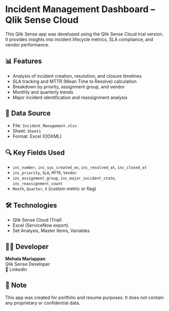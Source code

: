 # Incident Management Dashboard – Qlik Sense Cloud

This Qlik Sense app was developed using the Qlik Sense Cloud trial version. It provides insights into incident lifecycle metrics, SLA compliance, and vendor performance.

## 📊 Features
- Analysis of incident creation, resolution, and closure timelines
- SLA tracking and MTTR (Mean Time to Resolve) calculation
- Breakdown by priority, assignment group, and vendor
- Monthly and quarterly trends
- Major incident identification and reassignment analysis

## 📁 Data Source
- File: `Incident_Management.xlsx`
- Sheet: `Sheet1`
- Format: Excel (OOXML)

## 🔍 Key Fields Used
- `inc_number`, `inc_sys_created_on`, `inc_resolved_at`, `inc_closed_at`
- `inc_priority`, `SLA`, `MTTR`, `Vendor`
- `inc_assignment_group`, `inc_major_incident_state`, `inc_reassignment_count`
- `Month`, `Quarter`, `X` (custom metric or flag)

## 🛠 Technologies
- Qlik Sense Cloud (Trial)
- Excel (ServiceNow export)
- Set Analysis, Master Items, Variables

## 👩‍💻 Developer
**Mehala Mariappan**  
Qlik Sense Developer   
🔗 LinkedIn

## 📌 Note
This app was created for portfolio and resume purposes. It does not contain any proprietary or confidential data.

